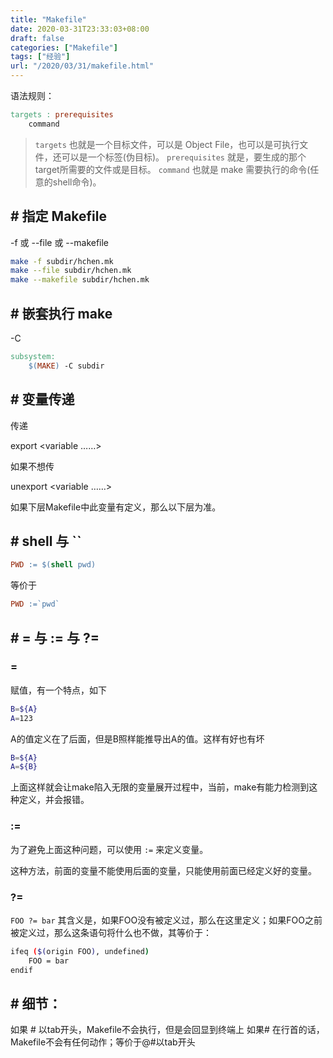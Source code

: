 ```yaml
---
title: "Makefile"
date: 2020-03-31T23:33:03+08:00
draft: false
categories: ["Makefile"]
tags: ["经验"]
url: "/2020/03/31/makefile.html"
---
```


语法规则：

```makefile
targets : prerequisites
	command
```

> `targets` 也就是一个目标文件，可以是 Object File，也可以是可执行文件，还可以是一个标签(伪目标)。
> `prerequisites` 就是，要生成的那个target所需要的文件或是目标。
> `command` 也就是 make 需要执行的命令(任意的shell命令)。



## # 指定 Makefile

-f 或 --file 或 --makefile

```bash
make -f subdir/hchen.mk
make --file subdir/hchen.mk
make --makefile subdir/hchen.mk
```



## # 嵌套执行 make

-C

```makefile
subsystem:
	$(MAKE) -C subdir
```



## # 变量传递

传递

export <variable ……>

如果不想传

unexport <variable ……>

如果下层Makefile中此变量有定义，那么以下层为准。



## # shell 与 ``

```makefile
PWD := $(shell pwd)
```

等价于

```makefile
PWD :=`pwd`
```



## # = 与 := 与 ?=

### =

赋值，有一个特点，如下

```bash
B=${A}
A=123
```

A的值定义在了后面，但是B照样能推导出A的值。这样有好也有坏

```bash
B=${A}
A=${B}
```

上面这样就会让make陷入无限的变量展开过程中，当前，make有能力检测到这种定义，并会报错。

### :=

为了避免上面这种问题，可以使用 `:=` 来定义变量。

这种方法，前面的变量不能使用后面的变量，只能使用前面已经定义好的变量。

### ?=

`FOO ?= bar` 其含义是，如果FOO没有被定义过，那么在这里定义；如果FOO之前被定义过，那么这条语句将什么也不做，其等价于：

```bash
ifeq ($(origin FOO), undefined)
	FOO = bar
endif
```





## # 细节：

如果 # 以tab开头，Makefile不会执行，但是会回显到终端上
如果# 在行首的话，Makefile不会有任何动作；等价于@#以tab开头

